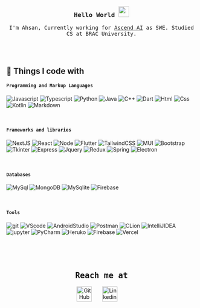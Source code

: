 
<!--
**islam-ahsanul/islam-ahsanul** is a ✨ _special_ ✨ repository because its `README.md` (this file) appears on your GitHub profile.

Here are some ideas to get you started:

- 🔭 I’m currently working on ...
- 🌱 I’m currently learning ...
- 👯 I’m looking to collaborate on ...
- 🤔 I’m looking for help with ...
- 💬 Ask me about ...
- 📫 How to reach me: ...
- 😄 Pronouns: ...
- ⚡ Fun fact: ....
![GitHub Streak](https://github-readme-streak-stats.herokuapp.com/?user=islam-ahsanul&theme=dark)

  ![github](https://user-images.githubusercontent.com/91280897/189488410-cc9f0d22-9187-470c-9b37-6da1323a1afc.png)
  Dedicated towards being a full-stack developer.
-->

<h3 align="center">
  <samp>
    Hello World
  </samp>
  
  <img src="https://media.giphy.com/media/hvRJCLFzcasrR4ia7z/giphy.gif" width="28">
</h3>

<p align="center">
  <samp>
    I'm Ahsan, Currently working for  <a href="https://www.ascendai.site/">Ascend AI</a> as SWE. Studied CS at BRAC University.
  </samp>
</p>
 
 <br>
 <br>


## 🔆 Things I code with

#### `Programming and Markup Languages`
<p>
   <img alt="Javascript" src="https://img.shields.io/badge/javascript-e9d317.svg?style=flat&logo=javascript&logoColor=black" />
   <img alt="Typescript" src="https://img.shields.io/badge/typescript-%23007ACC.svg?style=flat&logo=typescript&logoColor=white" />
   <img alt="Python" src="https://img.shields.io/badge/python-ffe05b?style=flat&logo=python&logoColor=3670a0" />
   <img alt="Java" src="https://img.shields.io/badge/Java-%23ED8B00.svg?style=flat&logo=openjdk&logoColor=white" />
   <img alt="C++" src="https://img.shields.io/badge/c++-%2300599C.svg?style=flat&logo=c%2B%2B&logoColor=white" />
   <img alt="Dart" src="https://img.shields.io/badge/dart-%230175C2.svg?style=flat&logo=dart&logoColor=white" />
   <img alt="Html" src="https://img.shields.io/badge/html5-%23E34F26.svg?style=flat&logo=html5&logoColor=white" />
   <img alt="Css" src="https://img.shields.io/badge/css3-%231572B6.svg?style=flat&logo=css3&logoColor=white" />
   <img alt="Kotlin" src="https://img.shields.io/badge/kotlin-%237F52FF.svg?style=flat&logo=kotlin&logoColor=white" />
   <img alt="Markdown" src="https://img.shields.io/badge/markdown-%23000000.svg?style=flat&logo=markdown&logoColor=white" />
  
</p>
<br>


#### `Frameworks and libraries`
<p>
   <img alt="NextJS" src="https://img.shields.io/badge/Next-black?style=flat&logo=next.js&logoColor=white" />
   <img alt="React" src="https://img.shields.io/badge/-React-45b8d8?style=flat&logo=react&logoColor=white" />
   <img alt="Node" src="https://img.shields.io/badge/node.js-6DA55F?style=flat&logo=node.js&logoColor=white"/>
   <img alt="Flutter" src="https://img.shields.io/badge/Flutter-%2302569B.svg?style=flat&logo=Flutter&logoColor=white"/>
   <img alt="TailwindCSS" src="https://img.shields.io/badge/tailwindcss-%2338B2AC.svg?style=flat&logo=tailwind-css&logoColor=white" />
   <img alt="MUI" src="https://img.shields.io/badge/MUI-%230081CB.svg?style=flat&logo=mui&logoColor=white" />
   <img alt="Bootstrap" src="https://img.shields.io/badge/bootstrap-%23563D7C.svg?style=flat&logo=bootstrap&logoColor=white" />
   <img alt="Tkinter" src="https://img.shields.io/badge/Tkinter-ffdd54?style=flat&logo=python&logoColor=3670a0" />
   <img alt="Express" src="https://img.shields.io/badge/express.js-%23404d59.svg?style=flat&logo=express&logoColor=%2361DAFB" />
   <img alt="Jquery" src="https://img.shields.io/badge/jquery-%230769AD.svg?style=flat&logo=jquery&logoColor=white" />
   <img alt="Redux" src="https://img.shields.io/badge/redux-%23593d88.svg?style=flat&logo=redux&logoColor=white" />
   <img alt="Spring" src="https://img.shields.io/badge/spring-%236DB33F.svg?style=flat&logo=spring&logoColor=white" />
   <img alt="Electron" src="https://img.shields.io/badge/Electron-191970?style=flat&logo=Electron&logoColor=white" />

</p>
<br>


#### `Databases`
<p>
   <img alt="MySql" src="https://img.shields.io/badge/MySql-ffcc00.svg?style=flat&logo=mysql&logoColor=blue"/>
   <img alt="MongoDB" src="https://img.shields.io/badge/MongoDB-%234ea94b.svg?style=flat&logo=mongodb&logoColor=white"/>
  <img alt="MySqlite" src="https://img.shields.io/badge/sqlite-%2307405e.svg?style=flat&logo=sqlite&logoColor=white"/>
  <img alt="Firebase" src="https://img.shields.io/badge/Firebase-ffffff?style=flat&logo=Firebase&logoColor=ffcc2f" />
</p>
<br>


#### `Tools`
<p>
   <img alt="git" src="https://img.shields.io/badge/git-%23F05033.svg?style=flat&logo=git&logoColor=white"/>
   <img alt="VScode" src="https://img.shields.io/badge/Visual%20Studio%20Code-0078d7.svg?style=flat&logo=visual-studio-code&logoColor=white"/>
   <img alt="AndroidStudio" src="https://img.shields.io/badge/Android%20Studio-3DDC84.svg?style=flat&logo=android-studio&logoColor=white"/>
   <img alt="Postman" src="https://img.shields.io/badge/Postman-FF6C37?style=flat&logo=postman&logoColor=white"/>
   <img alt="CLion" src="https://img.shields.io/badge/CLion-29a3a3?style=flat&logo=clion&logoColor=black"/>
   <img alt="IntelliJIDEA" src="https://img.shields.io/badge/IntelliJIDEA-000000.svg?style=flat-square&logo=intellij-idea&logoColor=white"/>
   <img alt="jupyter" src="https://img.shields.io/badge/jupyter-%23FA0F00.svg?style=flat&logo=jupyter&logoColor=white"/>
   <img alt="PyCharm" src="https://img.shields.io/badge/PyCharm-green?style=flat&logo=pycharm&logoColor=ace600&color=black"/>
  <img alt="Heruko" src="https://img.shields.io/badge/heroku-%23430098.svg?style=flat&logo=heroku&logoColor=white" />
  <img alt="Firebase" src="https://img.shields.io/badge/Firebase-ffffff?style=flat&logo=Firebase&logoColor=ffcc2f" />
  <img alt="Vercel" src="https://img.shields.io/badge/vercel-%23000000.svg?style=flat&logo=vercel&logoColor=white" />
</p>

<br>
<br>
<br>

<!-- 
## 🔆 My Top Projects
<p align="left">
    <a href="https://github.com/islam-ahsanul/demo-flutter-stateManagement"><img width="400" src="https://github-readme-stats.vercel.app/api/pin/?username=islam-ahsanul&repo=demo-flutter-stateManagement&theme=tokyonight&title_color=80ffaa&text_color=FFFFFF&hide_border=true&icon_color=ff99bb&show_icons=false&border_radius=15" alt="demo-flutter-stateManagement"></a>
    <a href="https://github.com/islam-ahsanul/Quick-Contacts"><img width="400" src="https://github-readme-stats.vercel.app/api/pin/?username=islam-ahsanul&repo=Quick-Contacts&theme=tokyonight&title_color=80ffaa&text_color=FFFFFF&hide_border=true&icon_color=ff99bb&show_icons=false&border_radius=15" alt="Quick-Contacts"></a>
    <a href="https://github.com/islam-ahsanul/rps-mobile-game"><img width="400" src="https://github-readme-stats.vercel.app/api/pin/?username=islam-ahsanul&repo=rps-mobile-game&theme=tokyonight&title_color=80ffaa&text_color=FFFFFF&hide_border=true&icon_color=ff99bb&show_icons=false&border_radius=15" alt="rps-mobile-game"></a>
    <a href="https://github.com/islam-ahsanul/Bug-Ticket-Tracker"><img width="400" src="https://github-readme-stats.vercel.app/api/pin/?username=islam-ahsanul&repo=Bug-Ticket-Tracker&theme=tokyonight&title_color=80ffaa&text_color=FFFFFF&hide_border=true&icon_color=ff99bb&show_icons=false&border_radius=15" alt="Bug-Ticket-Tracker"></a>
    <a href="https://github.com/islam-ahsanul/Friendly-Chat"><img width="400" src="https://github-readme-stats.vercel.app/api/pin/?username=islam-ahsanul&repo=Friendly-Chat&theme=tokyonight&title_color=80ffaa&text_color=FFFFFF&hide_border=true&icon_color=ff99bb&show_icons=false&border_radius=15" alt="Friendly-Chat"></a>
<a href="https://github.com/islam-ahsanul/tic-tac-toe"><img width="400" src="https://github-readme-stats.vercel.app/api/pin/?username=islam-ahsanul&repo=tic-tac-toe&theme=tokyonight&title_color=80ffaa&text_color=FFFFFF&hide_border=true&icon_color=ff99bb&show_icons=false&border_radius=15" alt="tic-tac-toe"></a>
</p>
<br>
-->
<!-- 
## 🔆 GitHub Stats
![Ahsan's GitHub stats](https://github-readme-stats.vercel.app/api?username=islam-ahsanul&count_private=true&show_icons=true&theme=tokyonight&hide_border=true&title_color=80ffaa&text_color=FFFFFF&icon_color=80ffaa&border_radius=15)


![Top Langs](https://github-readme-stats.vercel.app/api/top-langs/?username=islam-ahsanul&count_private=true&layout=compact&langs_count=9&show_icons=true&theme=tokyonight&hide_border=true&title_color=80ffaa&text_color=FFFFFF&border_radius=15)


![Ahsan's github activity graph](https://activity-graph.herokuapp.com/graph?username=islam-ahsanul&count_private=true&theme=react-dark&hide_border=true&color=51566c&line=80ffaa&radius=15) 

<br>
<br>

-->


 <h2 align="center"><samp>Reach me at</samp></h2>

<p align="center">
  <a href="https://github.com/islam-ahsanul"><img width="40px" alt="GitHub" title="GitHub" src="https://user-images.githubusercontent.com/91280897/189489872-60826823-9f3f-4a9d-acc3-8d4dee7faead.png"/></a>
  &#8287;&#8287;&#8287;&#8287;&#8287;
  <a href="https://www.linkedin.com/in/islam-ahsanul/"><img width="40px" alt="Linkedin" title="Linkedin" src="https://user-images.githubusercontent.com/91280897/189489365-55177022-e75f-46c8-b80d-90f7d55e6d05.png"/></a>
  &#8287;&#8287;&#8287;&#8287;&#8287;
<!--    <a href="mailto:ahsanulislam.info@gmail.com"><img width="40px" alt="Send Email" title="Send Email" src="https://user-images.githubusercontent.com/91280897/189543886-a5fcc32c-d06d-41de-877a-bb183ab4d689.png"/></a> -->
  
</p> 




